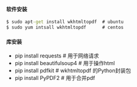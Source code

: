 #### 软件安装
```cmd
$ sudo apt-get install wkhtmltopdf  # ubuntu
$ sudo yum intsall wkhtmltopdf      # centos
```

#### 库安装
- pip install requests         # 用于网络请求
- pip install beautifulsoup4   # 用于操作html
- pip install pdfkit           # wkhtmltopdf 的Python封装包
- pip install PyPDF2           # 用于合并pdf
